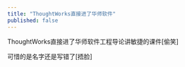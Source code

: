 ```yaml
---
title: "ThoughtWorks直接进了华师软件"
published: false
---
```

ThoughtWorks直接进了华师软件工程导论讲敏捷的课件[偷笑]

可惜的是名字还是写错了[捂脸]